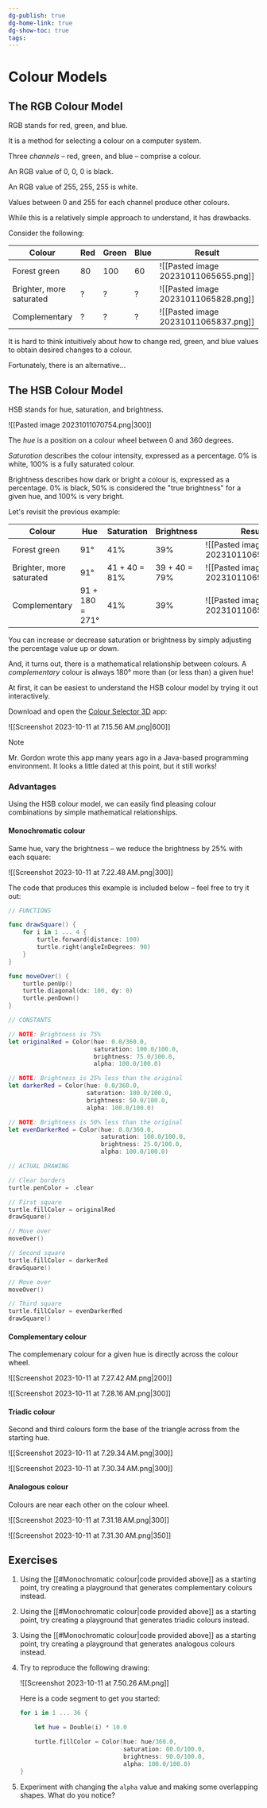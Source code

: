 ```yaml
---
dg-publish: true
dg-home-link: true
dg-show-toc: true
tags:
---
```

# Colour Models
## The RGB Colour Model

RGB stands for red, green, and blue.

It is a method for selecting a colour on a computer system.

Three *channels* – red, green, and blue – comprise a colour.

An RGB value of 0, 0, 0 is black.

An RGB value of 255, 255, 255 is white.

Values between 0 and 255 for each channel produce other colours.

While this is a relatively simple approach to understand, it has drawbacks.

Consider the following:

Colour|Red|Green|Blue|Result
-|-|-|-|-
Forest green|80|100|60|![[Pasted image 20231011065655.png]]
Brighter, more saturated|?|?|?|![[Pasted image 20231011065828.png]]
Complementary|?|?|?|![[Pasted image 20231011065837.png]]

It is hard to think intuitively about how to change red, green, and blue values to obtain desired changes to a colour.

Fortunately, there is an alternative...

## The HSB Colour Model

HSB stands for hue, saturation, and brightness.

![[Pasted image 20231011070754.png|300]]

The *hue* is a position on a colour wheel between 0 and 360 degrees.

*Saturation* describes the colour intensity, expressed as a percentage. 0% is white, 100% is a fully saturated colour.

Brightness describes how dark or bright a colour is, expressed as a percentage. 0% is black, 50% is considered the "true brightness" for a given hue, and 100% is very bright.

Let's revisit the previous example:

Colour|Hue|Saturation|Brightness|Result
-|-|-|-|-
Forest green|91°|41%|39%|![[Pasted image 20231011065655.png]]
Brighter, more saturated|91°|41 + 40 = 81%|39 + 40 = 79%|![[Pasted image 20231011065828.png]]
Complementary|91 + 180 = 271°|41%|39%|![[Pasted image 20231011065837.png]]

You can increase or decrease saturation or brightness by simply adjusting the percentage value up or down.

And, it turns out, there is a mathematical relationship between colours. A *complementary* colour is always 180° more than (or less than) a given hue!

At first, it can be easiest to understand the HSB colour model by trying it out interactively.

Download and open the [Colour Selector 3D](https://russellgordon.ca/lcs/c3d.zip) app:

![[Screenshot 2023-10-11 at 7.15.56 AM.png|600]]

> [!NOTE]
> Mr. Gordon wrote this app many years ago in a Java-based programming environment. It looks a little dated at this point, but it still works!
### Advantages

Using the HSB colour model, we can easily find pleasing colour combinations by simple mathematical relationships.
#### Monochromatic colour

Same hue, vary the brightness – we reduce the brightness by 25% with each square:

![[Screenshot 2023-10-11 at 7.22.48 AM.png|300]]

The code that produces this example is included below – feel free to try it out:

```swift
// FUNCTIONS

func drawSquare() {
    for i in 1 ... 4 {
        turtle.forward(distance: 100)
        turtle.right(angleInDegrees: 90)
    }
}

func moveOver() {
    turtle.penUp()
    turtle.diagonal(dx: 100, dy: 0)
    turtle.penDown()
}

// CONSTANTS

// NOTE: Brightness is 75%
let originalRed = Color(hue: 0.0/360.0,
                        saturation: 100.0/100.0,
                        brightness: 75.0/100.0,
                        alpha: 100.0/100.0)

// NOTE: Brightness is 25% less than the original
let darkerRed = Color(hue: 0.0/360.0,
                      saturation: 100.0/100.0,
                      brightness: 50.0/100.0,
                      alpha: 100.0/100.0)

// NOTE: Brightness is 50% less than the original
let evenDarkerRed = Color(hue: 0.0/360.0,
                          saturation: 100.0/100.0,
                          brightness: 25.0/100.0,
                          alpha: 100.0/100.0)

// ACTUAL DRAWING

// Clear borders
turtle.penColor = .clear

// First square
turtle.fillColor = originalRed
drawSquare()

// Move over
moveOver()

// Second square
turtle.fillColor = darkerRed
drawSquare()

// Move over
moveOver()

// Third square
turtle.fillColor = evenDarkerRed
drawSquare()
```

#### Complementary colour

The complemenary colour for a given hue is directly across the colour wheel.

![[Screenshot 2023-10-11 at 7.27.42 AM.png|200]]

![[Screenshot 2023-10-11 at 7.28.16 AM.png|300]]

#### Triadic colour

Second and third colours form the base of the triangle across from the starting hue.

![[Screenshot 2023-10-11 at 7.29.34 AM.png|300]]

![[Screenshot 2023-10-11 at 7.30.34 AM.png|300]]

#### Analogous colour

Colours are near each other on the colour wheel.

![[Screenshot 2023-10-11 at 7.31.18 AM.png|300]]

![[Screenshot 2023-10-11 at 7.31.30 AM.png|350]]

## Exercises

1. Using the [[#Monochromatic colour|code provided above]] as a starting point, try creating a playground that generates complementary colours instead.
2. Using the [[#Monochromatic colour|code provided above]] as a starting point, try creating a playground that generates triadic colours instead.
3. Using the [[#Monochromatic colour|code provided above]] as a starting point, try creating a playground that generates analogous colours instead.
4. Try to reproduce the following drawing:
   
   ![[Screenshot 2023-10-11 at 7.50.26 AM.png]]
   
   Here is a code segment to get you started:
   
	```swift
	for i in 1 ... 36 {
	
	    let hue = Double(i) * 10.0
	
	    turtle.fillColor = Color(hue: hue/360.0,
	                             saturation: 80.0/100.0,
	                             brightness: 90.0/100.0,
	                             alpha: 100.0/100.0)
	}
	```

5. Experiment with changing the `alpha` value and making some overlapping shapes. What do you notice?